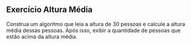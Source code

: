 ## Exercício Altura Média
Construa um algoritmo que leia a altura de 30 pessoas e calcule a altura média dessas pessoas. Após isso, exibir a quantidade de pessoas que estão acima da altura média.
